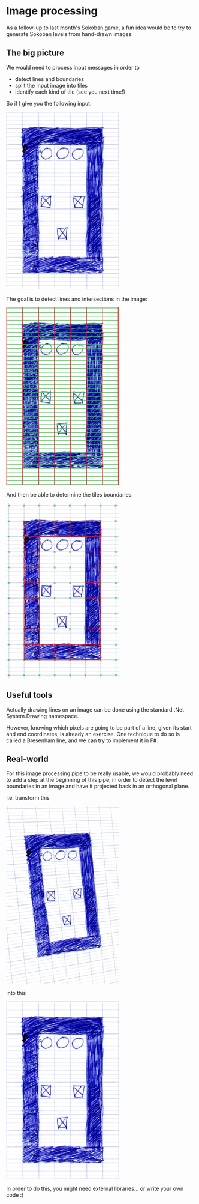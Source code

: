 ﻿# Image processing

As a follow-up to last month's Sokoban game, a fun idea would be to try to generate Sokoban levels from hand-drawn images.

## The big picture

We would need to process input messages in order to

* detect lines and boundaries
* split the input image into tiles
* identify each kind of tile (see you next time!)

So if I give you the following input:

![An optimized level](../Explanations/optimized-level.jpg)

The goal is to detect lines and intersections in the image:

![Lines in the image](../Explanations/lines.jpg)

And then be able to determine the tiles boundaries:

![Tiles in the image](../Explanations/tiles.jpg)

## Useful tools

Actually drawing lines on an image can be done using the standard .Net System.Drawing namespace.

However, knowing which pixels are going to be part of a line, given its start and end coordinates, is already an exercise. One technique to do so is called a Bresenham line, and we can try to implement it in F#.

## Real-world

For this image processing pipe to be really usable, we would probably need to add a step at the beginning of this pipe, in order to detect the level boundaries in an image and have it projected back in an orthogonal plane.

i.e. transform this

![A sample level](../Explanations/sample-level.jpg)

into this

![An optimized level](../Explanations/optimized-level.jpg)

In order to do this, you might need external libraries... or write your own code :)
